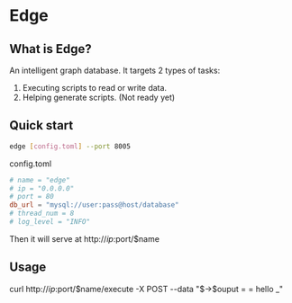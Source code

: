 # Edge

## What is Edge?

An intelligent graph database. It targets 2 types of tasks: 

1. Executing scripts to read or write data.
2. Helping generate scripts. (Not ready yet)

## Quick start

```sh
edge [config.toml] --port 8005
```

config.toml
```toml
# name = "edge"
# ip = "0.0.0.0"
# port = 80
db_url = "mysql://user:pass@host/database"
# thread_num = 8
# log_level = "INFO"
```

Then it will serve at http://$ip:$port/$name

## Usage

curl http://$ip:$port/$name/execute -X POST --data "$->$ouput = = hello _"
